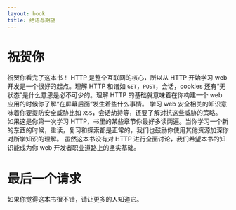 ```yaml
---
layout: book
title: 结语与期望
---
```


# 祝贺你

祝贺你看完了这本书！ HTTP 是整个互联网的核心，所以从 HTTP 开始学习 web 开发是一个很好的起点。理解 HTTP 和诸如 `GET`，`POST`，会话，cookies 还有“无状态”是什么意思是必不可少的。理解 HTTP 的基础就意味着在你构建一个 web 应用的时候你了解“在屏幕后面”发生着些什么事情。
学习 web 安全相关的知识意味着你要提防安全威胁比如 `XSS`，会话劫持等，还要了解对抗这些威胁的策略。
如果这是你第一次学习 HTTP，书里的某些章节你最好多读两遍。当你学习一个新的东西的时候，重读，复习和探索都是正常的，我们也鼓励你使用其他资源加深你对所学知识的理解。
虽然这本书没有对 HTTP 进行全面讨论，我们希望本书的知识能成为你 web 开发者职业道路上的坚实基础。

# 最后一个请求

如果你觉得这本书很不错，请让更多的人知道它。
